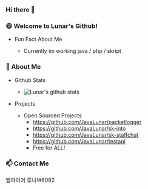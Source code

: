 ### Hi there 👋

<!--
**DeveloperSyuu/DeveloperSyuu** is a ✨ _special_ ✨ repository because its `README.md` (this file) appears on your GitHub profile.

Here are some ideas to get you started:

- 🔭 I’m currently working on ...
- 🌱 I’m currently learning ...
- 👯 I’m looking to collaborate on ...
- 🤔 I’m looking for help with ...
- 💬 Ask me about ...
- 📫 How to reach me: ...
- 😄 Pronouns: ...
- ⚡ Fun fact: ...
-->
### 😄 Welcome to Lunar's Github!
  - Fun Fact About Me

    - Currently im working java / php / skript

### 🔭 About Me
  - Github Stats
  
    - ![Lunar's github stats](https://github-readme-stats.vercel.app/api?username=JavaLunar&bg_color=ffa745,fe869f,ef7ac8,a083ed,43aeff&title_color=fff&text_color=fff&show_icons=true&count_private=true)
    
  - Projects
    - Open Sourced Projects
      - https://github.com/JavaLunar/packetlogger
      - https://github.com/JavaLunar/sk-into
      - https://github.com/JavaLunar/sk-staffchat
      - https://github.com/JavaLunar/testapi
      - Free for ALL!


### 📫 Contact Me
  뱀파이어 루나!#6092
